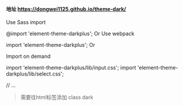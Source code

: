 #### 地址 https://dongwei1125.github.io/theme-dark/

Use Sass import

@import 'element-theme-darkplus';
Or Use webpack

import 'element-theme-darkplus';
Or

<link rel="stylesheet" href="https://unpkg.com/element-theme-darkplus/lib/index.css">
Import on demand

import 'element-theme-darkplus/lib/input.css';
import 'element-theme-darkplus/lib/select.css';

// ...



> 需要往html标签添加 class dark